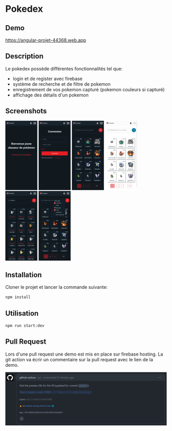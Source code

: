 # Pokedex

## Demo

https://angular-projet-44368.web.app

## Description

Le pokedex possède différentes fonctionnalités tel que: 
- login et de register avec firebase
- système de recherche et de filtre de pokemon
- enregistrement de vos pokemon capturé (pokemon couleurs si capturé)
- affichage des détails d'un pokemon

## Screenshots

<p float="center">
  <img src="./ressources/img2.png" width="100" alt="img2" />
  <img src="./ressources/img1.png" width="100" alt="img1" />
  <img src="./ressources/img6.png" width="100" alt="img6" />
  <img src="./ressources/img4.png" width="100" alt="img4" />
  <img src="./ressources/img5.png" width="100" alt="img5" />
  <img src="./ressources/img3.png" width="100" alt="img3" />
</p>

## Installation

Cloner le projet et lancer la commande suivante:

```bash
npm install
```

## Utilisation

```bash
npm run start:dev
```

## Pull Request

Lors d'une pull request une demo est mis en place sur firebase hosting. La git action va écrir un commentaire sur la pull request avec le lien de la demo.

![image](./ressources/img7.png)

